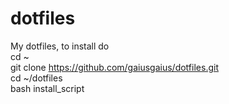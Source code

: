 # dotfiles
My dotfiles, to install do \
cd ~ \
git clone https://github.com/gaiusgaius/dotfiles.git \
cd ~/dotfiles \
bash install_script
